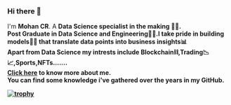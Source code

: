 ### Hi there 👋

I'm <B>Mohan CR</B>. A <B>Data Science specialist<B> in the making 👨‍💻.</br>
Post Graduate in Data Science and Engineering👨‍🎓.I take pride in building models👨‍🔧 that translate data points into business insights📊</br>
Apart from Data Science my intrests include Blockchain⛓,Trading📉📈,Sports,NFTs.......</br>
<a href="https://www.linkedin.com/in/mohan-c-r/">Click here</a> to know more about me.</br>
You can find some knowledge i've gathered over the years in my GitHub.

[![trophy](https://github-profile-trophy.vercel.app/?username=MohanCR97&theme=darkhub&no-bg=true)](https://github.com/ryo-ma/github-profile-trophy)


